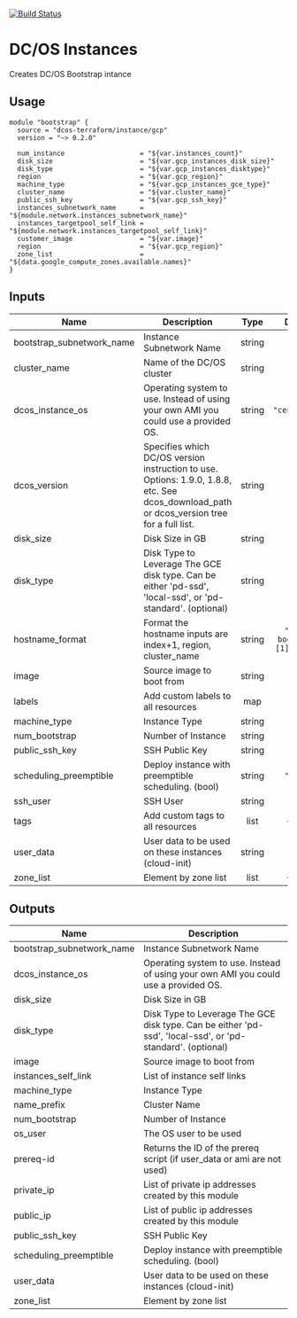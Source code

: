 [![Build Status](https://jenkins-terraform.mesosphere.com/service/dcos-terraform-jenkins/job/dcos-terraform/job/terraform-gcp-bootstrap/job/master/badge/icon)](https://jenkins-terraform.mesosphere.com/service/dcos-terraform-jenkins/job/dcos-terraform/job/terraform-gcp-bootstrap/job/master/)
# DC/OS Instances

Creates DC/OS Bootstrap intance

## Usage

```hcl
module "bootstrap" {
  source = "dcos-terraform/instance/gcp"
  version = "~> 0.2.0"

  num_instance                   = "${var.instances_count}"
  disk_size                      = "${var.gcp_instances_disk_size}"
  disk_type                      = "${var.gcp_instances_disktype}"
  region                         = "${var.gcp_region}"
  machine_type                   = "${var.gcp_instances_gce_type}"
  cluster_name                   = "${var.cluster_name}"
  public_ssh_key                 = "${var.gcp_ssh_key}"
  instances_subnetwork_name      = "${module.network.instances_subnetwork_name}"
  instances_targetpool_self_link = "${module.network.instances_targetpool_self_link}"
  customer_image                 = "${var.image}"
  region                         = "${var.gcp_region}"
  zone_list                      = "${data.google_compute_zones.available.names}"
}
```

## Inputs

| Name | Description | Type | Default | Required |
|------|-------------|:----:|:-----:|:-----:|
| bootstrap\_subnetwork\_name | Instance Subnetwork Name | string | n/a | yes |
| cluster\_name | Name of the DC/OS cluster | string | n/a | yes |
| dcos\_instance\_os | Operating system to use. Instead of using your own AMI you could use a provided OS. | string | `"centos_7.4"` | no |
| dcos\_version | Specifies which DC/OS version instruction to use. Options: 1.9.0, 1.8.8, etc. See dcos_download_path or dcos_version tree for a full list. | string | n/a | yes |
| disk\_size | Disk Size in GB | string | n/a | yes |
| disk\_type | Disk Type to Leverage The GCE disk type. Can be either 'pd-ssd', 'local-ssd', or 'pd-standard'. (optional) | string | n/a | yes |
| hostname\_format | Format the hostname inputs are index+1, region, cluster_name | string | `"%[3]s-bootstrap%[1]d-%[2]s"` | no |
| image | Source image to boot from | string | n/a | yes |
| labels | Add custom labels to all resources | map | `<map>` | no |
| machine\_type | Instance Type | string | n/a | yes |
| num\_bootstrap | Number of Instance | string | `"1"` | no |
| public\_ssh\_key | SSH Public Key | string | n/a | yes |
| scheduling\_preemptible | Deploy instance with preemptible scheduling. (bool) | string | `"false"` | no |
| ssh\_user | SSH User | string | n/a | yes |
| tags | Add custom tags to all resources | list | `<list>` | no |
| user\_data | User data to be used on these instances (cloud-init) | string | `""` | no |
| zone\_list | Element by zone list | list | `<list>` | no |

## Outputs

| Name | Description |
|------|-------------|
| bootstrap\_subnetwork\_name | Instance Subnetwork Name |
| dcos\_instance\_os | Operating system to use. Instead of using your own AMI you could use a provided OS. |
| disk\_size | Disk Size in GB |
| disk\_type | Disk Type to Leverage The GCE disk type. Can be either 'pd-ssd', 'local-ssd', or 'pd-standard'. (optional) |
| image | Source image to boot from |
| instances\_self\_link | List of instance self links |
| machine\_type | Instance Type |
| name\_prefix | Cluster Name |
| num\_bootstrap | Number of Instance |
| os\_user | The OS user to be used |
| prereq-id | Returns the ID of the prereq script (if user_data or ami are not used) |
| private\_ip | List of private ip addresses created by this module |
| public\_ip | List of public ip addresses created by this module |
| public\_ssh\_key | SSH Public Key |
| scheduling\_preemptible | Deploy instance with preemptible scheduling. (bool) |
| user\_data | User data to be used on these instances (cloud-init) |
| zone\_list | Element by zone list |

